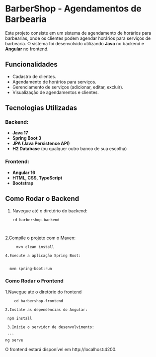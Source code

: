 # BarberShop - Agendamentos de Barbearia

Este projeto consiste em um sistema de agendamento de horários para barbearias, onde os clientes podem agendar horários para serviços de barbearia. O sistema foi desenvolvido utilizando **Java** no backend e **Angular** no frontend.

## Funcionalidades

- Cadastro de clientes.
- Agendamento de horários para serviços.
- Gerenciamento de serviços (adicionar, editar, excluir).
- Visualização de agendamentos e clientes.

## Tecnologias Utilizadas

### Backend:
- **Java 17**
- **Spring Boot 3**
- **JPA (Java Persistence API)**
- **H2 Database** (ou qualquer outro banco de sua escolha)

### Frontend:
- **Angular 16**
- **HTML, CSS, TypeScript**
- **Bootstrap**

## Como Rodar o Backend


  1. Navegue até o diretório do backend:

      ```
      cd barbershop-backend

       
2.Compile o projeto com o Maven:

 ```
      mvn clean install

4.Execute a aplicação Spring Boot:


 ```
      mvn spring-boot:run


### Como Rodar o Frontend

1.Navegue até o diretório do frontend

 ```
     cd barbershop-frontend
     
2.Instale as dependências do Angular:

```
     npm install

     3.Inicie o servidor de desenvolvimento:

     ```
    ng serve


O frontend estará disponível em http://localhost:4200.
